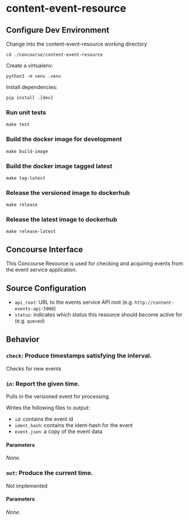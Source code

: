 # content-event-resource

## Configure Dev Environment

Change into the content-event-resource working directory

`cd ./concourse/content-event-resource`

Create a virtualenv:

`python3 -m venv .venv`

Install dependencies:

`pip install .[dev]`

### Run unit tests

`make test`

### Build the docker image for development

`make build-image`

### Build the docker image tagged latest

`make tag-latest`

### Release the versioned image to dockerhub

`make release`

### Release the latest image to dockerhub

`make release-latest`


## Concourse Interface

This Concourse Resource is used for checking and acquiring events from the event service application.

## Source Configuration

* `api_root`: URL to the events service API root (e.g. `http://content-events-api:5000`)
* `status`: indicates which status this resource should become active for (e.g. `queued`)

## Behavior

### `check`: Produce timestamps satisfying the interval.

Checks for new events

### `in`: Report the given time.

Pulls in the versioned event for processing.

Writes the following files to output:

- `id`: contains the event id
- `ident_hash`: contains the ident-hash for the event
- `event.json`: a copy of the event data

#### Parameters

*None.*

### `out`: Produce the current time.

Not implemented

#### Parameters

*None.*
